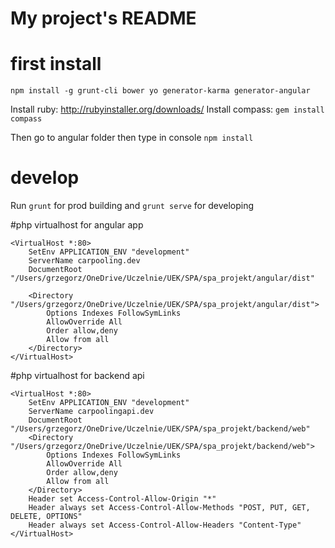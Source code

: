 # My project's README


# first install
`npm install -g grunt-cli bower yo generator-karma generator-angular`

Install ruby:  http://rubyinstaller.org/downloads/
Install compass: `gem install compass`

Then go to angular folder then type in console  `npm install`

# develop

Run `grunt` for prod building and `grunt serve` for developing



#php virtualhost for angular app

```
<VirtualHost *:80>
    SetEnv APPLICATION_ENV "development"
    ServerName carpooling.dev
    DocumentRoot "/Users/grzegorz/OneDrive/Uczelnie/UEK/SPA/spa_projekt/angular/dist"
    
    <Directory "/Users/grzegorz/OneDrive/Uczelnie/UEK/SPA/spa_projekt/angular/dist">
        Options Indexes FollowSymLinks
        AllowOverride All
        Order allow,deny
        Allow from all
    </Directory>
</VirtualHost>
```


#php virtualhost for backend api

```
<VirtualHost *:80>
    SetEnv APPLICATION_ENV "development"
    ServerName carpoolingapi.dev
    DocumentRoot "/Users/grzegorz/OneDrive/Uczelnie/UEK/SPA/spa_projekt/backend/web"
    <Directory "/Users/grzegorz/OneDrive/Uczelnie/UEK/SPA/spa_projekt/backend/web">
        Options Indexes FollowSymLinks
        AllowOverride All
        Order allow,deny
        Allow from all
    </Directory>
    Header set Access-Control-Allow-Origin "*"
    Header always set Access-Control-Allow-Methods "POST, PUT, GET, DELETE, OPTIONS"
    Header always set Access-Control-Allow-Headers "Content-Type"
</VirtualHost>
```